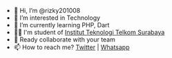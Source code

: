 - 👋 Hi, I’m @rizky201008
- 👀 I’m interested in Technology
- 🌱 I’m currently learning PHP, Dart
- 👨‍💼 I'm student of <a href="https://ittelkom-sby.ac.id">Institut Teknologi Telkom Surabaya</a>
- 🤝 Ready collaborate with your team
- 📫 How to reach me? <a href="https://twitter.com/rizkyagungpray1">Twitter</a> | <a href="https://wa.me/081232435871">Whatsapp</a>

<!---
rizky201008/rizky201008 is a ✨ special ✨ repository because its `README.md` (this file) appears on your GitHub profile.
You can click the Preview link to take a look at your changes.
--->
